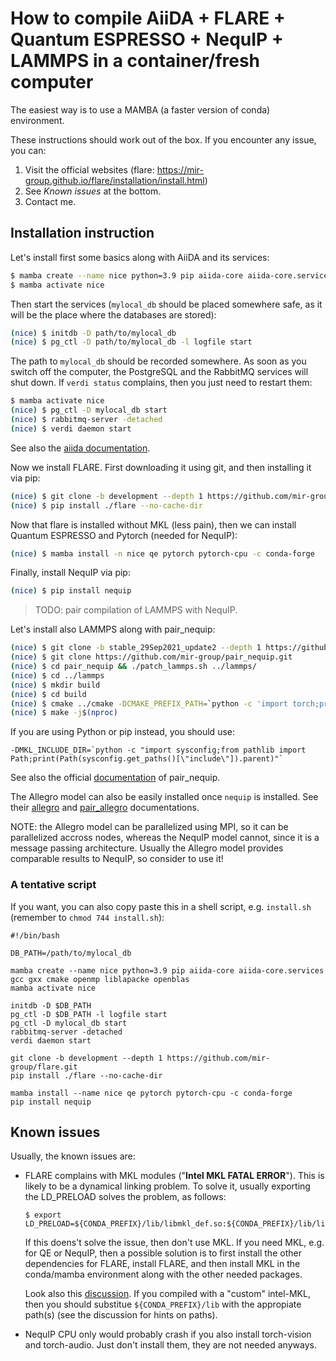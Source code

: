 # How to compile AiiDA + FLARE + Quantum ESPRESSO + NequIP + LAMMPS in a container/fresh computer

The easiest way is to use a MAMBA (a faster version of conda) environment.

These instructions should work out of the box. If you encounter any issue, you can:
1. Visit the official websites (flare: https://mir-group.github.io/flare/installation/install.html)
2. See _Known issues_ at the bottom.
3. Contact me.


## Installation instruction

Let's install first some basics along with AiiDA and its services:

```bash
$ mamba create --name nice python=3.9 pip aiida-core aiida-core.services gcc gxx cmake openmp liblapacke openblas
$ mamba activate nice
```

Then start the services (`mylocal_db` should be placed somewhere safe, as it will be the place where the databases are stored):

```bash
(nice) $ initdb -D path/to/mylocal_db
(nice) $ pg_ctl -D path/to/mylocal_db -l logfile start
```

The path to `mylocal_db` should be recorded somewhere. As soon as you switch off the computer, the PostgreSQL and the RabbitMQ services will shut down. If `verdi status` complains, then you just need to restart them:

```bash
$ mamba activate nice
(nice) $ pg_ctl -D mylocal_db start
(nice) $ rabbitmq-server -detached
(nice) $ verdi daemon start
```

See also the [aiida documentation](https://aiida.readthedocs.io/projects/aiida-core/en/latest/intro/install_conda.html#intro-get-started-conda-install).


Now we install FLARE. First downloading it using git, and then installing it via pip:

```bash
(nice) $ git clone -b development --depth 1 https://github.com/mir-group/flare.git
(nice) $ pip install ./flare --no-cache-dir
```

Now that flare is installed without MKL (less pain), then we can install Quantum ESPRESSO and Pytorch (needed for NequIP):

```bash
(nice) $ mamba install -n nice qe pytorch pytorch-cpu -c conda-forge
```

Finally, install NequIP via pip:

```bash
(nice) $ pip install nequip
```

> TODO: pair compilation of LAMMPS with NequIP.

Let's install also LAMMPS along with pair_nequip:

```bash
(nice) $ git clone -b stable_29Sep2021_update2 --depth 1 https://github.com/lammps/lammps.git
(nice) $ git clone https://github.com/mir-group/pair_nequip.git
(nice) $ cd pair_nequip && ./patch_lammps.sh ../lammps/
(nice) $ cd ../lammps
(nice) $ mkdir build
(nice) $ cd build
(nice) $ cmake ../cmake -DCMAKE_PREFIX_PATH=`python -c 'import torch;print(torch.utils.cmake_prefix_path)'` -DPKG_OPENMP=ON -DMKL_INCLUDE_DIR="$CONDA_PREFIX/include"
(nice) $ make -j$(nproc)
```

If you are using Python or pip instead, you should use:

```
-DMKL_INCLUDE_DIR=`python -c "import sysconfig;from pathlib import Path;print(Path(sysconfig.get_paths()[\"include\"]).parent)"`
```

See also the official [documentation](https://github.com/mir-group/pair_nequip) of pair_nequip.

The Allegro model can also be easily installed once `nequip` is installed. See their [allegro](https://github.com/mir-group/allegro) and [pair_allegro](https://github.com/mir-group/pair_allegro) documentations.

NOTE: the Allegro model can be parallelized using MPI, so it can be parallelized accross nodes, whereas the NequIP model cannot, since it is a message passing architecture. Usually the Allegro model provides comparable results to NequIP, so consider to use it!

### A tentative script

If you want, you can also copy paste this in a shell script, e.g. `install.sh` (remember to `chmod 744 install.sh`):

```console
#!/bin/bash

DB_PATH=/path/to/mylocal_db

mamba create --name nice python=3.9 pip aiida-core aiida-core.services gcc gxx cmake openmp liblapacke openblas
mamba activate nice

initdb -D $DB_PATH
pg_ctl -D $DB_PATH -l logfile start
pg_ctl -D mylocal_db start
rabbitmq-server -detached
verdi daemon start

git clone -b development --depth 1 https://github.com/mir-group/flare.git
pip install ./flare --no-cache-dir

mamba install --name nice qe pytorch pytorch-cpu -c conda-forge
pip install nequip
```


## Known issues

Usually, the known issues are:

- FLARE complains with MKL modules ("__Intel MKL FATAL ERROR__"). This is likely to be a dynamical linking problem. To solve it, usually exporting the LD_PRELOAD solves the problem, as follows:
    
    ```console
    $ export LD_PRELOAD=${CONDA_PREFIX}/lib/libmkl_def.so:${CONDA_PREFIX}/lib/libmkl_avx2.so:${CONDA_PREFIX}/lib/libmkl_core.so:${CONDA_PREFIX}/lib/libmkl_intel_lp64.so:${CONDA_PREFIX}/lib/libmkl_intel_thread.so:${CONDA_PREFIX}/lib/libiomp5.so
    ```

    If this doens't solve the issue, then don't use MKL. If you need MKL, e.g. for QE or NequIP, then a possible solution is to first install the other dependencies for FLARE, install FLARE, and then install MKL in the conda/mamba environment along with the other needed packages.

    Look also this [discussion](https://community.intel.com/t5/Intel-oneAPI-Math-Kernel-Library/mkl-fails-to-load/m-p/1155538). 
    If you compiled with a "custom" intel-MKL, then you should substitue `${CONDA_PREFIX}/lib` with the appropiate path(s) (see the discussion for hints on paths). 

- NequIP CPU only would probably crash if you also install torch-vision and torch-audio. Just don't install them, they are not needed anyways.